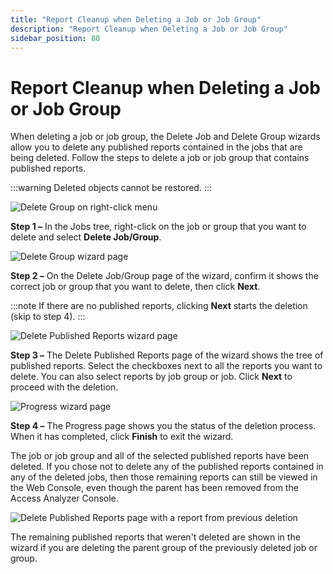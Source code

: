 ```yaml
---
title: "Report Cleanup when Deleting a Job or Job Group"
description: "Report Cleanup when Deleting a Job or Job Group"
sidebar_position: 80
---
```


# Report Cleanup when Deleting a Job or Job Group

When deleting a job or job group, the Delete Job and Delete Group wizards allow you to delete any
published reports contained in the jobs that are being deleted. Follow the steps to delete a job or
job group that contains published reports.

:::warning
Deleted objects cannot be restored.
:::


![Delete Group on right-click menu](/img/product_docs/accessanalyzer/12.0/admin/report/jobstree.webp)

**Step 1 –** In the Jobs tree, right-click on the job or group that you want to delete and select
**Delete Job/Group**.

![Delete Group wizard page](/img/product_docs/accessanalyzer/12.0/admin/report/deletegroup.webp)

**Step 2 –** On the Delete Job/Group page of the wizard, confirm it shows the correct job or group
that you want to delete, then click **Next**.

:::note
If there are no published reports, clicking **Next** starts the deletion (skip to step 4).
:::


![Delete Published Reports wizard page](/img/product_docs/accessanalyzer/12.0/admin/report/reporttree.webp)

**Step 3 –** The Delete Published Reports page of the wizard shows the tree of published reports.
Select the checkboxes next to all the reports you want to delete. You can also select reports by job
group or job. Click **Next** to proceed with the deletion.

![Progress wizard page](/img/product_docs/accessanalyzer/12.0/admin/report/progress.webp)

**Step 4 –** The Progress page shows you the status of the deletion process. When it has completed,
click **Finish** to exit the wizard.

The job or job group and all of the selected published reports have been deleted. If you chose not
to delete any of the published reports contained in any of the deleted jobs, then those remaining
reports can still be viewed in the Web Console, even though the parent has been removed from the
Access Analyzer Console.

![Delete Published Reports page with a report from previous deletion](/img/product_docs/accessanalyzer/12.0/admin/report/reportfrompreviousdeletion.webp)

The remaining published reports that weren't deleted are shown in the wizard if you are deleting the
parent group of the previously deleted job or group.
